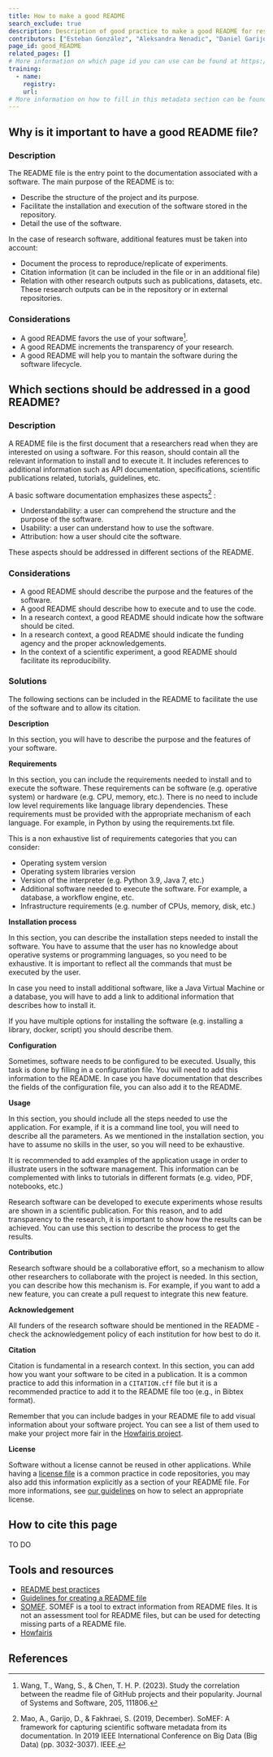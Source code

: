 ```yaml
---
title: How to make a good README
search_exclude: true
description: Description of good practice to make a good README for research software.
contributors: ["Esteban González", "Aleksandra Nenadic", "Daniel Garijo"]
page_id: good_README
related_pages: []
# More information on which page id you can use can be found at https://rdmkit.elixir-europe.org/website_overview
training:
  - name:
    registry:
    url:
# More information on how to fill in this metadata section can be found here https://rdmkit.elixir-europe.org/page_metadata
---
```

<!-- Please take in mind our style guide https://rdmkit.elixir-europe.org/style_guide when writing the content of this page. -->

## Why is it important to have a good README file? <!-- example: how to version control my code? -->
 
### Description <!-- do not delete this heading and write your text below it -->

The README file is the entry point to the documentation associated with a software. The main purpose of the README is to:
* Describe the structure of the project and its purpose.
* Facilitate the installation and execution of the software stored in the repository.
* Detail the use of the software.

In the case of research software, additional features must be taken into account:
* Document the process to reproduce/replicate of experiments.
* Citation information (it can be included in the file or in an additional file)
* Relation with other research outputs such as publications, datasets, etc. These research outputs can be in the repository or in external repositories.


### Considerations <!-- do not delete this heading and write your text below it -->
* A good README favors the use of your software[^1].
* A good README increments the transparency of your research.
* A good README will help you to mantain the software during the software lifecycle.
 

## Which sections should be addressed in a good README? <!-- example: how to name a software release? -->
 
### Description <!-- do not delete this heading and write your text below it -->
A README file is the first document that a researchers read when they are interested on using a software. For this reason, should contain all the relevant information to install and to execute it. It includes references to additional information such as API documentation, specifications, scientific publications related, tutorials, guidelines, etc.

A basic software documentation emphasizes these aspects[^2] :
* Understandability: a user can comprehend the structure and the purpose of the software.
* Usability: a user can understand how to use the software.
* Attribution: how a user should cite the software.

These aspects should be addressed in different sections of the README. 

### Considerations <!-- do not delete this heading and write your text below it -->
* A good README should describe the purpose and the features of the software.
* A good README should describe how to execute and to use the code. 
* In a research context, a good README should indicate how the software should be cited.
* In a research context, a good README should indicate the funding agency and the proper acknowledgements.
* In the context of a scientific experiment, a good README should facilitate its reproducibility.

### Solutions <!-- do not delete this heading and write your text below it -->

The following sections can be included in the README to facilitate the use of the software and to allow its citation.

**Description**

In this section, you will have to describe the purpose and the features of your software.

**Requirements**

In this section, you can include the requirements needed to install and to execute the software. These requirements can be software (e.g. operative system) or hardware (e.g. CPU, memory, etc.). There is no need to include low level requirements like language library dependencies. These requirements must be provided with the appropriate mechanism of each language. For example, in Python by using the requirements.txt file. 

This is a non exhaustive list of requirements categories that you can consider:
- Operating system version
- Operating system libraries version 
- Version of the interpreter (e.g. Python 3.9, Java 7, etc.)
- Additional software needed to execute the software. For example, a database, a workflow engine, etc.
- Infrastructure requirements (e.g. number of CPUs, memory, disk, etc.)  

**Installation process**

In this section, you can describe the installation steps needed to install the software. You have to assume that the user has no knowledge about operative systems or programming languages, so you need to be exhaustive. It is important to reflect all the commands that must be executed by the user.

In case you need to install additional software, like a Java Virtual Machine or a database, you will have to add a link to additional information that describes how to install it. 

If you have multiple options for installing the software (e.g. installing a library, docker, script) you should describe them.

**Configuration**

Sometimes, software needs to be configured to be executed. Usually, this task is done by filling in a configuration file. You will need to add this information to the README. In case you have documentation that describes the fields of the configuration file, you can also add it to the README.

**Usage**

In this section, you should include all the steps needed to use the application. For example, if it is a command line tool, you will need to describe all the parameters. As we mentioned in the installation section, you have to assume no skills in the user, so you will need to be exhaustive.

It is recommended to add examples of the application usage in order to illustrate users in the software management. This information can be complemented with links to tutorials in different formats (e.g. video, PDF, notebooks, etc.)  

Research software can be developed to execute experiments whose results are shown in a scientific publication. For this reason, and to add transparency to the research, it is important to show how the results can be achieved. You can use this section to describe the process to get the results. 

**Contribution**

Research software should be a collaborative effort, so a mechanism to allow other researchers to collaborate with the project is needed. In this section, you can describe how this mechanism is. For example, if you want to add a new feature, you can create a pull request to integrate this new feature.

**Acknowledgement**

All funders of the research software should be mentioned in the README - check the acknowledgement policy of each institution for how best to do it.

**Citation**

Citation is fundamental in a research context. In this section, you can add how you want your software to be cited in a publication. It is a common practice to add this information in a `CITATION.cff` file but it is a recommended practice to add it to the README file too (e.g., in Bibtex format). 

Remember that you can include badges in your README file to add visual information about your software project. You can see a list of them used to make your project more fair in the [Howfairis project](https://github.com/fair-software/howfairis). 

**License**

Software without a license cannot be reused in other applications. While having a [license file](https://everse.software/RSQKit/licensing_software) is a common practice in code repositories, you may also add this information explicitly as a section of your README file. For more informations, see [our guidelines](https://everse.software/RSQKit/licensing_software) on how to select an appropriate license.


## How to cite this page <!-- do not delete this heading and write your text below it -->
<!--González E., [URL](https://everse.software/RSQKit/good_README). October, 16th 2024-->
TO DO


## Tools and resources <!-- do not delete this heading and write your text below it -->
* [README best practices](https://tilburgsciencehub.com/topics/collaborate-share/share-your-work/content-creation/readme-best-practices/)
* [Guidelines for creating a README file](https://data.4tu.nl/s/documents/Guidelines_for_creating_a_README_file.pdf)
* [SOMEF](https://github.com/KnowledgeCaptureAndDiscovery/somef). SOMEF is a tool to extract information from README files. It is not an assessment tool for README files, but can be used for detecting missing parts of a README file. 
* [Howfairis](https://github.com/fair-software/howfairis) 

## References <!-- do not delete this heading and write your text below it -->
[^1]:Wang, T., Wang, S., & Chen, T. H. P. (2023). Study the correlation between the readme file of GitHub projects and their popularity. Journal of Systems and Software, 205, 111806.
[^2]: Mao, A., Garijo, D., & Fakhraei, S. (2019, December). SoMEF: A framework for capturing scientific software metadata from its documentation. In 2019 IEEE International Conference on Big Data (Big Data) (pp. 3032-3037). IEEE.

 
